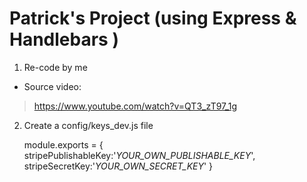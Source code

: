 # Patrick's Project (using Express & Handlebars )

1. Re-code by me

- Source video:

> https://www.youtube.com/watch?v=QT3_zT97_1g

2. Create a config/keys_dev.js file

   module.exports = {
   stripePublishableKey:'_YOUR_OWN_PUBLISHABLE_KEY_',
   stripeSecretKey:'_YOUR_OWN_SECRET_KEY_'
   }
